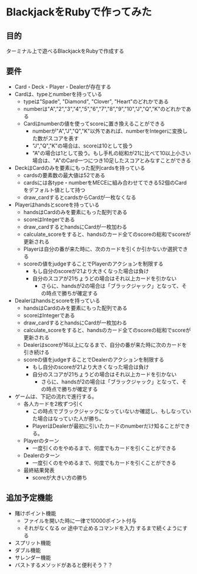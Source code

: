 # BlackjackをRubyで作ってみた

## 目的
ターミナル上で遊べるBlackjackをRubyで作成する

## 要件
- Card・Deck・Player・Dealerが存在する
- Cardは、typeとnumberを持っている
  - typeは"Spade", "Diamond", "Clover", "Heart"のどれかである
  - numberは"A","2","3","4","5","6","7","8","9","10","J","Q","K"のどれかである
  - Cardはnumberの値を使ってscoreに置き換えることができる
    - numberが"A","J","Q","K"以外であれば、numberをIntegerに変換した数がスコアを表す
    - "J","Q","K"の場合は、scoreは10として扱う
    - "A"の場合は1として扱う。もし手札の総和が21に比べて10以上小さい場合は、"A"のCard一つにつき10足したスコアとみなすことができる
- DeckはCardのみを要素にもった配列cardsを持っている
  - cardsの要素数の最大値は52である
  - cardsには各type・numberをMECEに組み合わせてできる52個のCardをデフォルト値として持つ
  - draw_cardするとcardsからCardが一枚なくなる
- Playerはhandsとscoreを持っている
  - handsはCardのみを要素にもった配列である
  - scoreはIntegerである
  - draw_cardするとhandsにCardが一枚加わる
  - calculate_scoreをすると、handsのカード全てのscoreの総和でscoreが更新される
  - Playerは自分の番が来た時に、次のカードを引くか引かないか選択できる
  - scoreの値をjudgeすることでPlayerのアクションを制限する
    - もし自分のscoreが21より大きくなった場合は負け
    - 自分のスコアが21ちょうどの場合はそれ以上カードを引かない
      - さらに、handsが2の場合は「ブラックジャック」となって、その時点で勝ちが確定する
- Dealerはhandsとscoreを持っている
  - handsはCardのみを要素にもった配列である
  - scoreはIntegerである
  - draw_cardするとhandsにCardが一枚加わる
  - calculate_scoreをすると、handsのカード全てのscoreの総和でscoreが更新される
  - Dealerはscoreが16以上になるまで、自分の番が来た時に次のカードを引き続ける
  - scoreの値をjudgeすることでDealerのアクションを制限する
    - もし自分のscoreが21より大きくなった場合は負け
    - 自分のスコアが21ちょうどの場合はそれ以上カードを引かない
      - さらに、handsが2の場合は「ブラックジャック」となって、その時点で勝ちが確定する
- ゲームは、下記の流れで進行する。
  - 各人カードを2枚ずつ引く
    - この時点でブラックジャックになっていないか確認し、もしなっていた場合はなっていた人が勝ち。
    - PlayerはDealerが最初に引いたカードのnumberだけ知ることができる。
  - Playerのターン
    - 一度引くのをやめるまで、何度でもカードを引くことができる
  - Dealerのターン
    - 一度引くのをやめるまで、何度でもカードを引くことができる
  - 最終結果発表
    - scoreが大きい方の勝ち

## 追加予定機能
- 賭けポイント機能
  - ファイルを開いた時に一律で10000ポイント付与　
  - それがなくなる or 途中で止めるコマンドを入力 するまで続くようにする
- スプリット機能
- ダブル機能
- サレンダー機能
- バストするメソッドがあると便利そう？？
